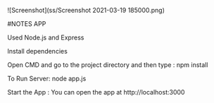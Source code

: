 ![Screenshot](ss/Screenshot 2021-03-19 185000.png)

#NOTES APP 

Used Node.js and Express

Install dependencies

Open CMD and go to the project directory and then type :
npm install

To Run Server:
node app.js

Start the App :
You can open the app at http://localhost:3000
